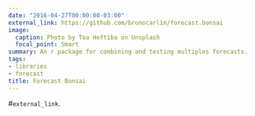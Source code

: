 ```yaml
---
date: "2016-04-27T00:00:00-03:00"
external_link: https://github.com/brunocarlin/forecast.bonsai
image:
  caption: Photo by Toa Heftiba on Unsplash
  focal_point: Smart
summary: An r package for combining and testing multiples forecasts.
tags:
- libraries
- forecast
title: Forecast Bonsai
---
```


#`external_link`.